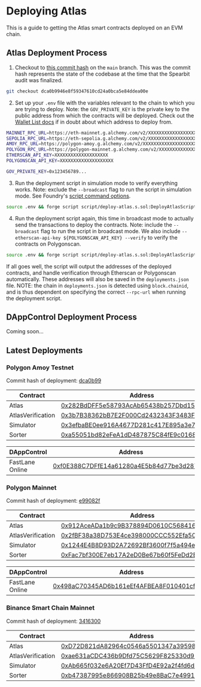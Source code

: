 # Deploying Atlas

This is a guide to getting the Atlas smart contracts deployed on an EVM chain.

## Atlas Deployment Process

1. Checkout to [this commit hash](https://github.com/FastLane-Labs/atlas/commit/dca0b9946e8f59347610cd24a0bca5e84ddea00e) on the `main` branch. This was the commit hash represents the state of the codebase at the time that the Spearbit audit was finalized.

```bash
git checkout dca0b9946e8f59347610cd24a0bca5e84ddea00e
```

2. Set up your `.env` file with the variables relevant to the chain to which you are trying to deploy. Note: the `GOV_PRIVATE_KEY` is the private key to the public address from which the contracts will be deployed. Check out the [Wallet List docs](https://github.com/FastLane-Labs/knowledge-base/blob/main/playbooks/wallets/wallet_list.md) if in doubt about which address to deploy from.

```bash
MAINNET_RPC_URL=https://eth-mainnet.g.alchemy.com/v2/XXXXXXXXXXXXXXXXXXXX
SEPOLIA_RPC_URL=https://eth-sepolia.g.alchemy.com/v2/XXXXXXXXXXXXXXXXXXXX
AMOY_RPC_URL=https://polygon-amoy.g.alchemy.com/v2/XXXXXXXXXXXXXXXXXXXX
POLYGON_RPC_URL=https://polygon-mainnet.g.alchemy.com/v2/XXXXXXXXXXXXXXXXXXXX
ETHERSCAN_API_KEY=XXXXXXXXXXXXXXXXXXXX
POLYGONSCAN_API_KEY=XXXXXXXXXXXXXXXXXXXX

GOV_PRIVATE_KEY=0x123456789...
```

3. Run the deployment script in simulation mode to verify everything works. Note: exclude the `--broadcast` flag to run the script in simulation mode. See Foundry's [script command options](https://book.getfoundry.sh/reference/cli/forge/script).

```bash
source .env && forge script script/deploy-atlas.s.sol:DeployAtlasScript --rpc-url ${POLYGON_RPC_URL} --legacy
```

4. Run the deployment script again, this time in broadcast mode to actually send the transactions to deploy the contracts. Note: include the `--broadcast` flag to run the script in broadcast mode. We also include `--etherscan-api-key ${POLYGONSCAN_API_KEY} --verify` to verify the contracts on Polygonscan.

```bash
source .env && forge script script/deploy-atlas.s.sol:DeployAtlasScript --rpc-url ${POLYGON_RPC_URL} --legacy --broadcast --etherscan-api-key ${POLYGONSCAN_API_KEY} --verify
```

If all goes well, the script will output the addresses of the deployed contracts, and handle verification through Etherscan or Polygonscan automatically. These addresses will also be saved in the `deployments.json` file. NOTE: the chain in `deployments.json` is detected using `block.chainid`, and is thus dependent on specifying the correct `--rpc-url` when running the deployment script.

## DAppControl Deployment Process

Coming soon...

## Latest Deployments


### Polygon Amoy Testnet

Commit hash of deployment: [dca0b99](https://github.com/FastLane-Labs/atlas/commit/dca0b9946e8f59347610cd24a0bca5e84ddea00e)

| Contract           | Address                                                                                                                       |
|--------------------|-------------------------------------------------------------------------------------------------------------------------------|
| Atlas              | [0x282BdDFF5e58793AcAb65438b257Dbd15A8745C9](https://amoy.polygonscan.com/address/0x282BdDFF5e58793AcAb65438b257Dbd15A8745C9) |
| AtlasVerification  | [0x3b7B38362bB7E2F000Cd2432343F3483F785F435](https://amoy.polygonscan.com/address/0x3b7B38362bB7E2F000Cd2432343F3483F785F435) |
| Simulator          | [0x3efbaBE0ee916A4677D281c417E895a3e7411Ac2](https://amoy.polygonscan.com/address/0x3efbaBE0ee916A4677D281c417E895a3e7411Ac2) |
| Sorter             | [0xa55051bd82eFeA1dD487875C84fE9c016859659B](https://amoy.polygonscan.com/address/0xa55051bd82eFeA1dD487875C84fE9c016859659B) |

| DAppControl        | Address                                                                                                                       |
|--------------------|-------------------------------------------------------------------------------------------------------------------------------|
| FastLane Online    | [0xf0E388C7DFfE14a61280a4E5b84d77be3d2875e3](https://amoy.polygonscan.com/address/0xf0E388C7DFfE14a61280a4E5b84d77be3d2875e3) |


### Polygon Mainnet

Commit hash of deployment: [e99082f](https://github.com/FastLane-Labs/atlas/pull/401/commits/e99082faf649927408072769a68e6b815cc20b63)

| Contract           | Address                                                                                                                       |
|--------------------|-------------------------------------------------------------------------------------------------------------------------------|
| Atlas              | [0x912AceADa1b9c9B378894D0610C5684167710FDD](https://polygonscan.com/address/0x912AceADa1b9c9B378894D0610C5684167710FDD)      |
| AtlasVerification  | [0x2fBF38a38D753E4ce398000CCC552Efa50702e1e](https://polygonscan.com/address/0x2fBF38a38D753E4ce398000CCC552Efa50702e1e)      |
| Simulator          | [0x1244E4B8D93D2A72692Bf3600f7f5a494e24895a](https://polygonscan.com/address/0x1244E4B8D93D2A72692Bf3600f7f5a494e24895a)      |
| Sorter             | [0xFac7bf300E7eb17A2eD0Be67b60f5FeDd2E28E90](https://polygonscan.com/address/0xFac7bf300E7eb17A2eD0Be67b60f5FeDd2E28E90)      |

| DAppControl        | Address                                                                                                                       |
|--------------------|-------------------------------------------------------------------------------------------------------------------------------|
| FastLane Online    | [0x498aC70345AD6b161eEf4AFBEA8F010401cfa780](https://polygonscan.com/address/0x498aC70345AD6b161eEf4AFBEA8F010401cfa780)      |


### Binance Smart Chain Mainnet

Commit hash of deployment: [3416300](https://github.com/FastLane-Labs/atlas/commit/3416300be0576f558b5f06c4aad095b9e76d1f3d)

| Contract           | Address                                                                                                                       |
|--------------------|-------------------------------------------------------------------------------------------------------------------------------|
| Atlas              | [0xD72D821dA82964c0546a5501347a3959808E072f](https://bscscan.com/address/0xD72D821dA82964c0546a5501347a3959808E072f)          |
| AtlasVerification  | [0xae631aCDC436b9Dfd75C5629F825330d91459445](https://bscscan.com/address/0xae631aCDC436b9Dfd75C5629F825330d91459445)          |
| Simulator          | [0xAb665f032e6A20Ef7D43FfD4E92a2f4fd6d5771e](https://bscscan.com/address/0xAb665f032e6A20Ef7D43FfD4E92a2f4fd6d5771e)          |
| Sorter             | [0xb47387995e866908B25b49e8BaC7e499170461A6](https://bscscan.com/address/0xb47387995e866908B25b49e8BaC7e499170461A6)          |